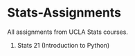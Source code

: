 # Stats-Assignments
All assignments from UCLA Stats courses.

  1) Stats 21 (Introduction to Python)
